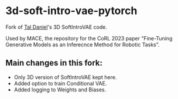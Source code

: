 # 3d-soft-intro-vae-pytorch

Fork of <a href="https://taldatech.github.io">Tal Daniel</a>'s 3D SoftIntroVAE code. 

Used by <a hredf="https://github.com/orrkrup/mace">MACE</a>, the repository for the CoRL 2023 paper "Fine-Tuning Generative Models as an Inferecnce Method for Robotic Tasks". 


## Main changes in this fork:
* Only 3D version of SoftIntroVAE kept here.
* Added option to train Conditional VAE.
* Added logging to Weights and Biases.


